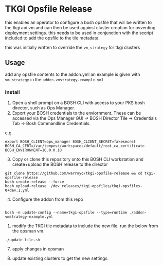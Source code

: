 # TKGI Opsfile Release

this enables an operator to configure a bosh opsfile that will be written to the tkgi api vm and can then be used against cluster creation for ovverding deployment settings. this needs to be used in conjunction with the sccript included to add the opsfile to the tile metadata.

this was initially written to override the `vm_strategy` for tkgi clusters

## Usage 

add any opsfile contents to the addon.yml an example is given with `vm_strategy` in the `addon-vmstrategy-example.yml`

### Install

1. Open a shell prompt on a BOSH CLI with access to your PKS bosh director, such as Ops Manager.
2. Export your BOSH credentials to the enviornment.  These can be accessed via the Ops Manager GUI -> BOSH Director Tile -> Credentials Tab -> Bosh Commandline Credentials.

e.g.
```
export BOSH_CLIENT=ops_manager BOSH_CLIENT_SECRET=fakesecret BOSH_CA_CERT=/var/tempest/workspaces/default/root_ca_certificate  BOSH_ENVIRONMENT=10.0.0.10
```
3. Copy or clone this repository onto this BOSH CLI workstation and create+upload the BOSH release to the director

```
git clone https://github.com/warroyo/tkgi-opsfile-release && cd tkgi-opsfile-release
bosh create-release --force
bosh upload-release ./dev_releases/tkgi-opsfiles/tkgi-opsfiles-0+dev.1.yml

```
4. Configure the addon from this repo
```

bosh -n update-config --name=tkgi-opsfile --type=runtime ./addon-vmstrategy-example.yml
```

1. modify the TKGI tile metadata to include the new file. run the below from the opsman vm.

```
./update-tile.sh
```

7. apply changes in opsman

8. update existing clusters to get the new settings.
